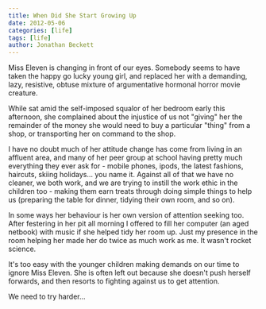 ```yaml
---
title: When Did She Start Growing Up
date: 2012-05-06
categories: [life]
tags: [life]
author: Jonathan Beckett
---
```


Miss Eleven is changing in front of our eyes. Somebody seems to have taken the happy go lucky young girl, and replaced her with a demanding, lazy, resistive, obtuse mixture of argumentative hormonal horror movie creature.

While sat amid the self-imposed squalor of her bedroom early this afternoon, she complained about the injustice of us not "giving" her the remainder of the money she would need to buy a particular "thing" from a shop, or transporting her on command to the shop.

I have no doubt much of her attitude change has come from living in an affluent area, and many of her peer group at school having pretty much everything they ever ask for - mobile phones, ipods, the latest fashions, haircuts, skiing holidays... you name it. Against all of that we have no cleaner, we both work, and we are trying to instill the work ethic in the children too - making them earn treats through doing simple things to help us (preparing the table for dinner, tidying their own room, and so on).

In some ways her behaviour is her own version of attention seeking too. After festering in her pit all morning I offered to fill her computer (an aged netbook) with music if she helped tidy her room up. Just my presence in the room helping her made her do twice as much work as me. It wasn't rocket science.

It's too easy with the younger children making demands on our time to ignore Miss Eleven. She is often left out because she doesn't push herself forwards, and then resorts to fighting against us to get attention.

We need to try harder...